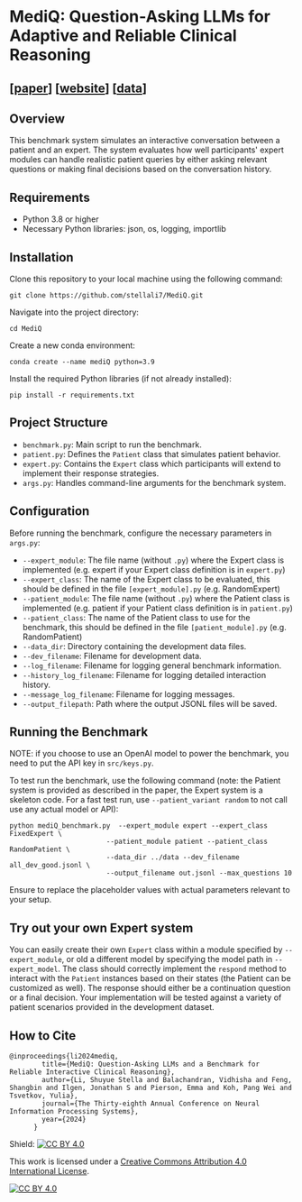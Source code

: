 # MediQ: Question-Asking LLMs for Adaptive and Reliable Clinical Reasoning

## [[paper](https://arxiv.org/abs/2406.00922)] [[website](https://stellalisy.com/projects/mediQ/)] [[data](https://github.com/stellali7/mediQ/tree/main/data)]

## Overview
This benchmark system simulates an interactive conversation between a patient and an expert. The system evaluates how well participants' expert modules can handle realistic patient queries by either asking relevant questions or making final decisions based on the conversation history.

## Requirements
- Python 3.8 or higher
- Necessary Python libraries: json, os, logging, importlib

## Installation
Clone this repository to your local machine using the following command:
```
git clone https://github.com/stellali7/MediQ.git
```

Navigate into the project directory:
```
cd MediQ
```

Create a new conda environment:
```
conda create --name mediQ python=3.9
```

Install the required Python libraries (if not already installed):
```
pip install -r requirements.txt
```


## Project Structure
- `benchmark.py`: Main script to run the benchmark.
- `patient.py`: Defines the `Patient` class that simulates patient behavior.
- `expert.py`: Contains the `Expert` class which participants will extend to implement their response strategies.
- `args.py`: Handles command-line arguments for the benchmark system.

## Configuration
Before running the benchmark, configure the necessary parameters in `args.py`:
- `--expert_module`: The file name (without `.py`) where the Expert class is implemented (e.g. expert if your Expert class definition is in `expert.py`)
- `--expert_class`: The name of the Expert class to be evaluated, this should be defined in the file `[expert_module].py` (e.g. RandomExpert)
- `--patient_module`: The file name (without `.py`) where the Patient class is implemented (e.g. patient if your Patient class definition is in `patient.py`)
- `--patient_class`: The name of the Patient class to use for the benchmark, this should be defined in the file `[patient_module].py` (e.g. RandomPatient)
- `--data_dir`: Directory containing the development data files.
- `--dev_filename`: Filename for development data.
- `--log_filename`: Filename for logging general benchmark information.
- `--history_log_filename`: Filename for logging detailed interaction history.
- `--message_log_filename`: Filename for logging messages.
- `--output_filepath`: Path where the output JSONL files will be saved.

## Running the Benchmark
NOTE: if you choose to use an OpenAI model to power the benchmark, you need to put the API key in `src/keys.py`.

To test run the benchmark, use the following command (note: the Patient system is provided as described in the paper, the Expert system is a skeleton code. For a fast test run, use `--patient_variant random` to not call use any actual model or API):
```
python mediQ_benchmark.py  --expert_module expert --expert_class FixedExpert \
                        --patient_module patient --patient_class RandomPatient \
                        --data_dir ../data --dev_filename all_dev_good.jsonl \
                        --output_filename out.jsonl --max_questions 10
```

Ensure to replace the placeholder values with actual parameters relevant to your setup.

## Try out your own Expert system
You can easily create their own `Expert` class within a module specified by `--expert_module`, or old a different model by specifying the model path in `--expert_model`. The class should correctly implement the `respond` method to interact with the `Patient` instances based on their states (the Patient can be customized as well). The response should either be a continuation question or a final decision. Your implementation will be tested against a variety of patient scenarios provided in the development dataset.

## How to Cite
```
@inproceedings{li2024mediq,
        title={MediQ: Question-Asking LLMs and a Benchmark for Reliable Interactive Clinical Reasoning},
        author={Li, Shuyue Stella and Balachandran, Vidhisha and Feng, Shangbin and Ilgen, Jonathan S and Pierson, Emma and Koh, Pang Wei and Tsvetkov, Yulia},
        journal={The Thirty-eighth Annual Conference on Neural Information Processing Systems},
        year={2024}
      }
```

Shield: [![CC BY 4.0][cc-by-shield]][cc-by]

This work is licensed under a
[Creative Commons Attribution 4.0 International License][cc-by].

[![CC BY 4.0][cc-by-image]][cc-by]

[cc-by]: http://creativecommons.org/licenses/by/4.0/
[cc-by-image]: https://i.creativecommons.org/l/by/4.0/88x31.png
[cc-by-shield]: https://img.shields.io/badge/License-CC%20BY%204.0-lightgrey.svg
